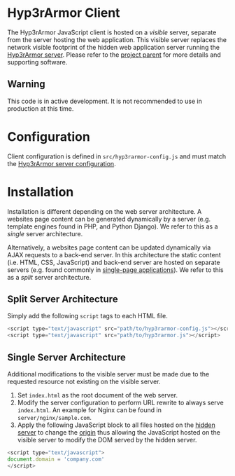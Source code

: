 # Hyp3rArmor Client
The Hyp3rArmor JavaScript client is hosted on a *visible* server, separate from the
server hosting the web application. This visible server replaces the network visible footprint of the hidden web application server running the  [Hyp3rArmor server](https://github.com/wil3/hyp3rarmor-server).
Please refer to the [project parent](https://github.com/wil3/hyp3rarmor) for more details and supporting software.


## Warning

This code is in active development. It is not recommended to use in production
at this time.


# Configuration

Client configuration  is defined in `src/hyp3rarmor-config.js` and must match
the  [Hyp3rArmor server configuration](https://github.com/wil3/hyp3rarmor-server/blob/master/conf/hyp3rarmor.yaml).

# Installation
Installation is different depending on the web server architecture. 
A websites page content can be generated dynamically by a server (e.g. template
engines found in PHP, and 
Python Django). We refer to this as a *single* server architecture.  

Alternatively, a websites page content can be updated dynamically via AJAX
requests to a back-end server. 
In this architecture the static content (i.e. HTML, CSS, JavaScript) and back-end server are hosted on separate servers (e.g. found
commonly in [single-page
applications](https://en.wikipedia.org/wiki/Single-page_application)). We refer
to this as a *split* server architecture.   

## Split Server Architecture
Simply add the following `script` tags to each HTML file.  

```javascript
<script type="text/javascript" src="path/to/hyp3rarmor-config.js"></script>
<script type="text/javascript" src="path/to/hyp3rarmor.js"></script>
```
## Single Server Architecture 

Additional modifications to the visible server must be  made due to the
requested resource not existing on the visible server. 

1. Set `index.html`  as the  root document of the web server.
2. Modify the server  configuration to perform URL rewrite to always serve `index.html`. An
   example for Nginx can be found in `server/nginx/sample.com`.
3. Apply the following JavaScript block to all files hosted on the  [hidden server](https://github.com/wil3/hyp3rarmor-server) to change the [origin](https://developer.mozilla.org/en-US/docs/Web/Security/Same-origin_policy) thus allowing the JavaScript hosted on the visible server to modify the DOM served by the hidden server.  

```javascript
<script type="text/javascript">
document.domain = 'company.com'
</script>
```
